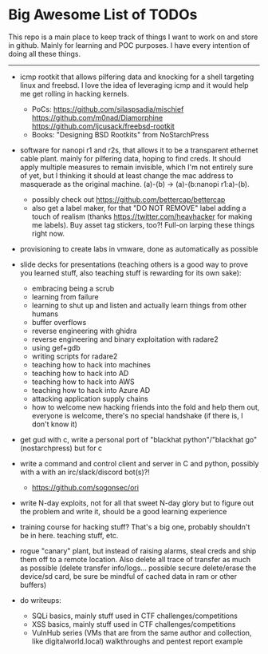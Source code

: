 # Big Awesome List of TODOs 

This repo is a main place to keep track of things I want to work on and store in github. Mainly for learning and POC purposes. I have every intention of doing all these things.

---

* icmp rootkit that allows pilfering data and knocking for a shell targeting linux and freebsd. I love the idea of leveraging icmp and it would help me get rolling in hacking kernels.
    * PoCs: https://github.com/silaspsadia/mischief https://github.com/m0nad/Diamorphine https://github.com/ljcusack/freebsd-rootkit
    * Books: "Designing BSD Rootkits" from NoStarchPress

* software for nanopi r1 and r2s, that allows it to be a transparent ethernet cable plant. mainly for pilfering data, hoping to find creds. It should apply multiple measures to remain invisible, which I'm not entirely sure of yet, but I thinking it should at least change the mac address to masquerade as the original machine. (a)-(b) -> (a)-(b:nanopi r1:a)-(b). 
    * possibly check out https://github.com/bettercap/bettercap
    * also get a label maker, for that "DO NOT REMOVE" label adding a touch of realism (thanks https://twitter.com/heavhacker for making me labels). Buy asset tag stickers, too?! Full-on larping these things right now. 

* provisioning to create labs in vmware, done as automatically as possible

* slide decks for presentations (teaching others is a good way to prove you learned stuff, also teaching stuff is rewarding for its own sake):
    * embracing being a scrub
    * learning from failure
    * learning to shut up and listen and actually learn things from other humans
    * buffer overflows
    * reverse engineering with ghidra
    * reverse engineering and binary exploitation with radare2
    * using gef+gdb
    * writing scripts for radare2
    * teaching how to hack into machines
    * teaching how to hack into AD
    * teaching how to hack into AWS
    * teaching how to hack into Azure AD
    * attacking application supply chains
    * how to welcome new hacking friends into the fold and help them out, everyone is welcome, there's no special handshake (if there is, I don't know it)

* get gud with c, write a personal port of "blackhat python"/"blackhat go" (nostarchpress) but for c 

* write a command and control client and server in C and python, possibly with a with an irc/slack/discord bot(s)?! 
    * https://github.com/sogonsec/ori


* write N-day exploits, not for all that sweet N-day glory but to figure out the problem and write it, should be a good learning experience

* training course for hacking stuff? That's a big one, probably shouldn't be in here. teaching stuff, etc.

* rogue "canary" plant, but instead of raising alarms, steal creds and ship them off to a remote location. Also delete all trace of transfer as much as possible (delete transfer info/logs... possible secure delete/erase the device/sd card, be sure be mindful of cached data in ram or other buffers)

* do writeups:
    * SQLi basics, mainly stuff used in CTF challenges/competitions
    * XSS basics, mainly stuff used in CTF challenges/competitions
    * VulnHub series (VMs that are from the same author and collection, like digitalworld.local) walkthroughs and pentest report example
